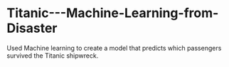 # Titanic---Machine-Learning-from-Disaster
 Used Machine learning to create a model that predicts which passengers survived the Titanic shipwreck.
